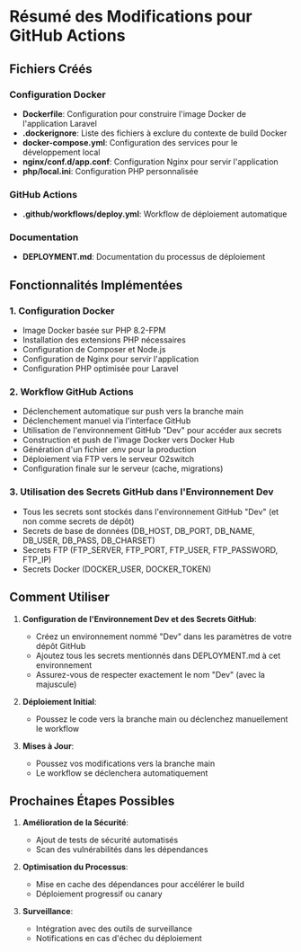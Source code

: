 # Résumé des Modifications pour GitHub Actions

## Fichiers Créés

### Configuration Docker
- **Dockerfile**: Configuration pour construire l'image Docker de l'application Laravel
- **.dockerignore**: Liste des fichiers à exclure du contexte de build Docker
- **docker-compose.yml**: Configuration des services pour le développement local
- **nginx/conf.d/app.conf**: Configuration Nginx pour servir l'application
- **php/local.ini**: Configuration PHP personnalisée

### GitHub Actions
- **.github/workflows/deploy.yml**: Workflow de déploiement automatique

### Documentation
- **DEPLOYMENT.md**: Documentation du processus de déploiement

## Fonctionnalités Implémentées

### 1. Configuration Docker
- Image Docker basée sur PHP 8.2-FPM
- Installation des extensions PHP nécessaires
- Configuration de Composer et Node.js
- Configuration de Nginx pour servir l'application
- Configuration PHP optimisée pour Laravel

### 2. Workflow GitHub Actions
- Déclenchement automatique sur push vers la branche main
- Déclenchement manuel via l'interface GitHub
- Utilisation de l'environnement GitHub "Dev" pour accéder aux secrets
- Construction et push de l'image Docker vers Docker Hub
- Génération d'un fichier .env pour la production
- Déploiement via FTP vers le serveur O2switch
- Configuration finale sur le serveur (cache, migrations)

### 3. Utilisation des Secrets GitHub dans l'Environnement Dev
- Tous les secrets sont stockés dans l'environnement GitHub "Dev" (et non comme secrets de dépôt)
- Secrets de base de données (DB_HOST, DB_PORT, DB_NAME, DB_USER, DB_PASS, DB_CHARSET)
- Secrets FTP (FTP_SERVER, FTP_PORT, FTP_USER, FTP_PASSWORD, FTP_IP)
- Secrets Docker (DOCKER_USER, DOCKER_TOKEN)

## Comment Utiliser

1. **Configuration de l'Environnement Dev et des Secrets GitHub**:
   - Créez un environnement nommé "Dev" dans les paramètres de votre dépôt GitHub
   - Ajoutez tous les secrets mentionnés dans DEPLOYMENT.md à cet environnement
   - Assurez-vous de respecter exactement le nom "Dev" (avec la majuscule)

2. **Déploiement Initial**:
   - Poussez le code vers la branche main ou déclenchez manuellement le workflow

3. **Mises à Jour**:
   - Poussez vos modifications vers la branche main
   - Le workflow se déclenchera automatiquement

## Prochaines Étapes Possibles

1. **Amélioration de la Sécurité**:
   - Ajout de tests de sécurité automatisés
   - Scan des vulnérabilités dans les dépendances

2. **Optimisation du Processus**:
   - Mise en cache des dépendances pour accélérer le build
   - Déploiement progressif ou canary

3. **Surveillance**:
   - Intégration avec des outils de surveillance
   - Notifications en cas d'échec du déploiement
